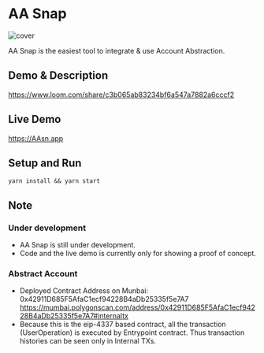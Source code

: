 # AA Snap

![cover](https://user-images.githubusercontent.com/594006/205472682-10938d9d-68d0-41aa-a32a-756cb2cef61f.jpg)

AA Snap is the easiest tool to integrate & use Account Abstraction.

## Demo & Description

https://www.loom.com/share/c3b065ab83234bf6a547a7882a6cccf2

## Live Demo

https://AAsn.app

## Setup and Run

```shell
yarn install && yarn start
```

## Note

### Under development

- AA Snap is still under development.
- Code and the live demo is currently only for showing a proof of concept.

### Abstract Account

- Deployed Contract Address on Munbai: 0x42911D685F5AfaC1ecf94228B4aDb25335f5e7A7
https://mumbai.polygonscan.com/address/0x42911D685F5AfaC1ecf94228B4aDb25335f5e7A7#internaltx
- Because this is the eip-4337 based contract, all the transaction (UserOperation) is executed by Entrypoint contract. Thus transaction histories can be seen only in Internal TXs.
